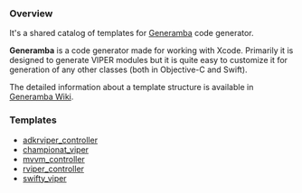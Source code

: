 ### Overview

It's a shared catalog of templates for [Generamba](https://github.com/rambler-ios/Generamba) code generator.

**Generamba** is a code generator made for working with Xcode. Primarily it is designed to generate VIPER modules but it is quite easy to customize it for generation of any other classes (both in Objective-C and Swift).

The detailed information about a template structure is available in [Generamba Wiki](https://github.com/rambler-ios/Generamba/wiki/Template-Structure).

### Templates
- [adkrviper_controller](https://github.com/rambler-ios/generamba-catalog/blob/master/adkrviper_controller/adkrviper_controller.rambaspec)
- [championat_viper](https://github.com/rambler-ios/generamba-catalog/blob/master/championat_viper/championat_viper.rambaspec)
- [mvvm_controller](https://github.com/rambler-ios/generamba-catalog/blob/master/mvvm_controller/mvvm_controller.rambaspec)
- [rviper_controller](https://github.com/rambler-ios/generamba-catalog/blob/master/rviper_controller/rviper_controller.rambaspec)
- [swifty_viper](https://github.com/rambler-ios/generamba-catalog/blob/master/swifty_viper/swifty_viper.rambaspec)

